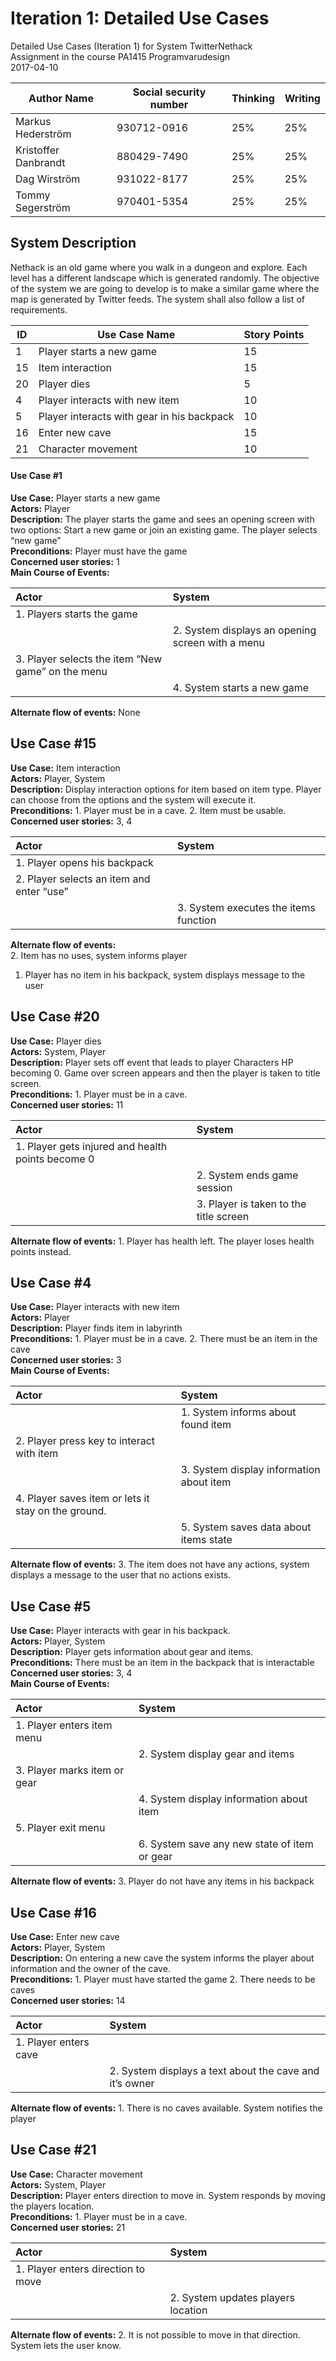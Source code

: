 # Iteration 1: Detailed Use Cases

Detailed Use Cases (Iteration 1) for System TwitterNethack  
Assignment in the course PA1415 Programvarudesign  
2017-04-10  

| Author Name	          | Social security number	| Thinking	 | Writing	|
| -------------         |------------------------	| ---------- |--------- |
|Markus Hederström      | 930712-0916 		        |   25% 	   |	     25%|
|Kristoffer Danbrandt   | 880429-7490      		    |   25% 	   |		   25%|
|Dag Wirström           | 931022-8177      		    |   25% 	   |		   25%|
|Tommy Segerström       | 970401-5354      		    |   25% 	   |		   25%|

## System Description
Nethack is an old game where you walk in a dungeon and explore. Each level has a different landscape which is generated randomly. The objective of the system we are going to develop is to make a similar game where the map is generated by Twitter feeds. The system shall also follow a list of requirements.

|ID	          | Use Case Name	                                          | Story Points  |
| ------------|---------------------------------------------------------| ------------- |
|     1       |  Player starts a new game                               |      15       |
|     15      |  Item interaction                                       |      15       |
|     20      |  Player dies                                            |      5        |
|     4       |  Player interacts with new item                         |      10       |
|     5       |  Player interacts with gear in his backpack             |      10       |
|     16      |  Enter new cave                                         |      15       |
|     21      |  Character movement                                     |      10       |

#### Use Case #1
**Use Case:** Player starts a new game  
**Actors:** Player  
**Description:** The player starts the game and sees an opening screen with two options: Start a new game or join an existing game. The player selects “new game”  
**Preconditions:** Player must have the game  
**Concerned user stories:** 1  
**Main Course of Events:**  

| Actor                                                   | System                                                    |
| :------------------------------------------------------ | :-------------------------------------------------------- |
| 1. Players starts the game                              |                                                           |
|                                                         | 2. System displays an opening screen with a menu          |
| 3. Player selects the item “New game” on the menu       |                                                           |
|                                                         | 4. System starts a new game                               |
**Alternate flow of events:** None  

## Use Case #15
**Use Case:** Item interaction  
**Actors:** Player, System  
**Description:** Display interaction options for item based on item type. Player can choose from the options and the system will execute it.  
**Preconditions:** 1. Player must be in a cave. 2. Item must be usable.
**Concerned user stories:** 3, 4  

| Actor                                                               | System                                                           |
| :------------------------------------------------------------------ | :----------------------------------------------------------------|
| 1. Player opens his backpack                                        |                                                                  |                            
| 2. Player selects an item and enter “use”                           |                                                                  |                     
|                                                                     | 3. System executes the items function                            |

**Alternate flow of events:**  
2. Item has no uses, system informs player  
1. Player has no item in his backpack, system displays message to the user  

## Use Case #20
**Use Case:** Player dies  
**Actors:** System, Player  
**Description:** Player sets off event that leads to player Characters HP becoming 0. Game over screen appears and then the player is taken to title screen.  
**Preconditions:** 1. Player must be in a cave.  
**Concerned user stories:** 11  

| Actor                                                               | System                                     |
| :------------------------------------------------------------------ | :------------------------------------------|
| 1. Player gets injured and health points become 0                   |                                            |                                                 
|                                                                     | 2. System ends game session                |                         
|                                                                     | 3. Player is taken to the title screen     |   

**Alternate flow of events:** 1. Player has health left. The player loses health points instead.    

## Use Case #4
**Use Case:** Player interacts with new item  
**Actors:** Player  
**Description:** Player finds item in labyrinth  
**Preconditions:** 1. Player must be in a cave. 2. There must be an item in the cave  
**Concerned user stories:** 3  
**Main Course of Events:**  

| Actor                                                               | System                                                             |
| :------------------------------------------------------------------ | :----------------------------------------------------------------- |
|                                                                     | 1. System informs about found item                                 |
| 2. Player press key to interact with item                           |                                                                    |
|                                                                     | 3. System display information about item                           |
| 4. Player saves item or lets it stay on the ground.                 |                                                                    |
|                                                                     | 5. System saves data about items state                             |

**Alternate flow of events:** 3. The item does not have any actions, system displays a message to the user that no actions exists.  

## Use Case #5
**Use Case:** Player interacts with gear in his backpack.  
**Actors:** Player, System  
**Description:** Player gets information about gear and items.  
**Preconditions:** There must be an item in the backpack that is interactable  
**Concerned user stories:** 3, 4  
**Main Course of Events:**  

| Actor                                                               | System                                                   |
| :------------------------------------------------------------------ | :--------------------------------------------------------|
| 1. Player enters item menu                                          |                          |                               |                           
|                                                                     |  2. System display gear and items                        |                                
| 3. Player marks item or gear                                        |                            |                             |                             
|                                                                     |  4. System display information about item                |                            
| 5. Player exit menu                                                 |                                                          |
|                                                                     |  6. System save any new state of item or gear            |

**Alternate flow of events:** 3. Player do not have any items in his backpack  

## Use Case #16
**Use Case:** Enter new cave  
**Actors:** Player, System  
**Description:** On entering a new cave the system informs the player about information and the owner of the cave.  
**Preconditions:** 1. Player must have started the game 2. There needs to be caves  
**Concerned user stories:** 14  

| Actor                                                               | System                                                             |
| :------------------------------------------------------------------ | :----------------------------------------------------------------- |
| 1. Player enters cave                                               |                                                                    |                 
|                                                                     | 2. System displays a text about the cave and it’s owner            |   

**Alternate flow of events:** 1. There is no caves available. System notifies the player  

## Use Case #21
**Use Case:** Character movement  
**Actors:** System, Player  
**Description:** Player enters direction to move in. System responds by moving the players location.  
**Preconditions:** 1. Player must be in a cave.  
**Concerned user stories:** 21  

| Actor                                                               | System                                     |
| :------------------------------------------------------------------ | :------------------------------------------|
| 1. Player enters direction to move                                  |                                            |                                                 
|                                                                     | 2. System updates players location         |   

**Alternate flow of events:** 2. It is not possible to move in that direction. System lets the user know.        
